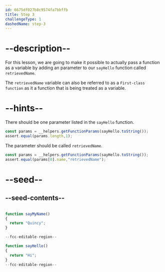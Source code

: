 ```yaml
---
id: 6675df027b8c9574fa7bbffb
title: Step 3
challengeType: 1
dashedName: step-3
---
```


# --description--

For this lesson, we are going to make it possible to actually pass a function as a variable
by adding an parameter to our `sayHello` function called `retrievedName`. 

The `retrievedName` variable can also be referred to as a `First-class function` as it a function
that is being treated as a variable. 

# --hints--

There should be one parameter listed in the `sayHello` function. 

```js
const params = __helpers.getFunctionParams(sayHello.toString());
assert.equal(params.length,1); 
```

The parameter should be called `retrievedName`.

```js
const params = __helpers.getFunctionParams(sayHello.toString());
assert.equal(params[0].name,"retrievedName"); 
```

# --seed--

## --seed-contents--

```js

function sayMyName()
{
  return "Quincy"; 
}

--fcc-editable-region--

function sayHello()
{
  return "Hi"; 
}
--fcc-editable-region--
```
